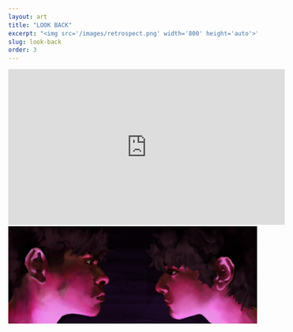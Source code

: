 ```yaml
---
layout: art
title: "LOOK BACK"
excerpt: "<img src='/images/retrospect.png' width='800' height='auto'>"
slug: look-back
order: 3
---
```

<iframe width="560" height="315" src="https://www.youtube.com/embed/Dm7lTidREU8?si=SF72DiOrdrT9LHCc" title="YouTube video player" frameborder="0" allow="accelerometer; autoplay; clipboard-write; encrypted-media; gyroscope; picture-in-picture; web-share" referrerpolicy="strict-origin-when-cross-origin" allowfullscreen></iframe>

<img src='/images/retrospect.png'>